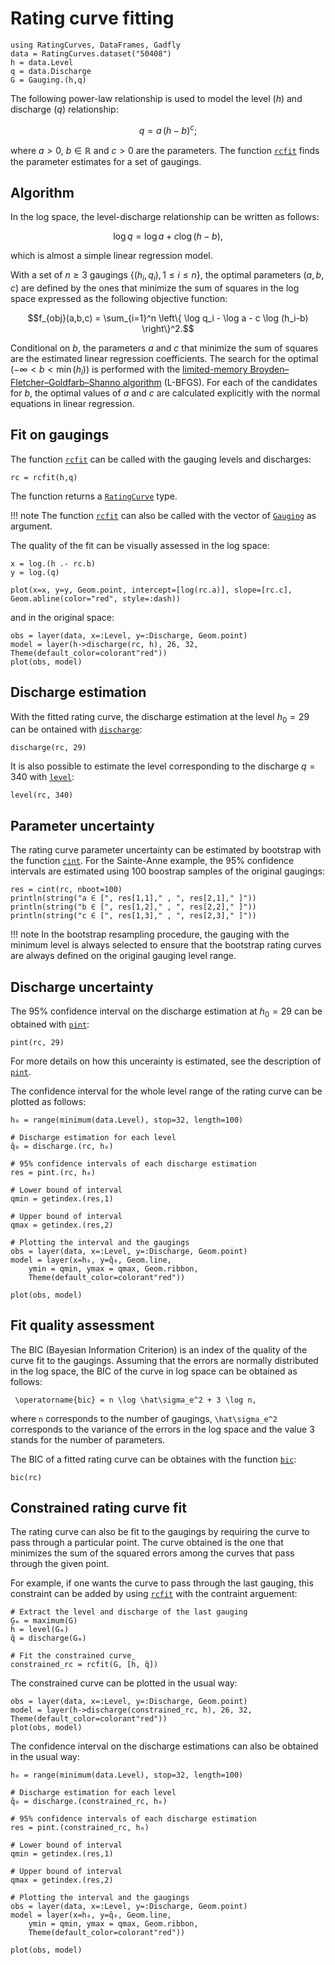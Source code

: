 # Rating curve fitting

```@setup SainteAnne
using RatingCurves, DataFrames, Gadfly
data = RatingCurves.dataset("50408")
h = data.Level
q = data.Discharge
G = Gauging.(h,q)    
```

The following power-law relationship is used to model the level $(h)$ and discharge $(q)$ relationship:

```math
q = a \, (h-b)^c;
```
where $a>0$, $b \in \mathbb{R}$ and $c>0$ are the parameters. The function [`rcfit`](@ref) finds the parameter estimates for a set of gaugings. 


## Algorithm

 In the log space, the level-discharge relationship can be written as follows:
```math
\log q = \log a + c \log (h-b),
```
which is almost a simple linear regression model.

With a set of $n \geq 3$ gaugings $\{(h_i,q_i), 1 \leq i \leq n\}$, the optimal parameters $(a,b,c)$ are defined by the ones that minimize the sum of squares in the log space expressed as the following objective function:
```math
f_{obj}(a,b,c) = \sum_{i=1}^n \left\{ \log q_i - \log a - c \log (h_i-b) \right\}^2.
```

Conditional on $b$, the parameters $a$ and $c$ that minimize the sum of squares are the estimated linear regression coefficients. The search for the optimal $\left( -\infty < b < \min(h_i) \right)$ is performed with the [limited-memory Broyden–Fletcher–Goldfarb–Shanno algorithm](https://julianlsolvers.github.io/Optim.jl/stable/#algo/lbfgs/) (L-BFGS). For each of the candidates for $b$, the optimal values of $a$ and $c$ are calculated explicitly with the normal equations in linear regression.

## Fit on gaugings

The function [`rcfit`](@ref) can be called with the gauging levels and discharges:
```@repl SainteAnne
rc = rcfit(h,q)
```
The function returns a [`RatingCurve`](@ref) type.

!!! note
    The function [`rcfit`](@ref) can also be called with the vector of [`Gauging`](@ref) as argument.

The quality of the fit can be visually assessed in the log space:
```@example SainteAnne
x = log.(h .- rc.b)
y = log.(q)

plot(x=x, y=y, Geom.point, intercept=[log(rc.a)], slope=[rc.c], Geom.abline(color="red", style=:dash))
```
and in the original space:
```@example SainteAnne
obs = layer(data, x=:Level, y=:Discharge, Geom.point)
model = layer(h->discharge(rc, h), 26, 32, Theme(default_color=colorant"red"))
plot(obs, model)
```

## Discharge estimation

With the fitted rating curve, the discharge estimation at the level $h_0 = 29$ can be ontained with [`discharge`](@ref):
```@repl SainteAnne
discharge(rc, 29)
```

It is also possible to estimate the level corresponding to the discharge $q = 340$ with [`level`](@ref):
```@repl SainteAnne
level(rc, 340)
```


## Parameter uncertainty

The rating curve parameter uncertainty can be estimated by bootstrap with the function [`cint`](@ref). For the Sainte-Anne example, the 95% confidence intervals are estimated using 100 boostrap samples of the original gaugings:
```@example SainteAnne
res = cint(rc, nboot=100)
println(string("a ∈ [", res[1,1]," , ", res[2,1]," ]"))
println(string("b ∈ [", res[1,2]," , ", res[2,2]," ]"))
println(string("c ∈ [", res[1,3]," , ", res[2,3]," ]"))
```

!!! note
    In the bootstrap resampling procedure, the gauging with the minimum level is always selected to ensure that the bootstrap rating curves are always defined on the original gauging level range.

## Discharge uncertainty

The 95% confidence interval on the discharge estimation at $h_0 = 29$ can be obtained with [`pint`](@ref):
```@repl SainteAnne
pint(rc, 29)
```
For more details on how this uncerainty is estimated, see the description of [`pint`](@ref).

The confidence interval for the whole level range of the rating curve can be plotted as follows:
```@example SainteAnne
h₀ = range(minimum(data.Level), stop=32, length=100)

# Discharge estimation for each level 
q̂₀ = discharge.(rc, h₀)

# 95% confidence intervals of each discharge estimation
res = pint.(rc, h₀)

# Lower bound of interval
qmin = getindex.(res,1)

# Upper bound of interval
qmax = getindex.(res,2)

# Plotting the interval and the gaugings 
obs = layer(data, x=:Level, y=:Discharge, Geom.point)
model = layer(x=h₀, y=q̂₀, Geom.line,
    ymin = qmin, ymax = qmax, Geom.ribbon,
    Theme(default_color=colorant"red"))

plot(obs, model)
```

## Fit quality assessment

The BIC (Bayesian Information Criterion) is an index of the quality of the curve fit to the gaugings. Assuming that the errors are normally distributed in the log space, the BIC of the curve in log space can be obtained as follows:

`` \operatorname{bic} = n \log \hat\sigma_e^2 + 3 \log n,``

where ``n`` corresponds to the number of gaugings, ``\hat\sigma_e^2`` corresponds to the variance of the errors in the log space and the value 3 stands for the number of parameters.

The BIC of a fitted rating curve can be obtaines with the function [`bic`](@ref):
```@repl SainteAnne
bic(rc)
```

## Constrained rating curve fit

The rating curve can also be fit to the gaugings by requiring the curve to pass through a particular point. The curve obtained is the one that minimizes the sum of the squared errors among the curves that pass through the given point.

For example, if one wants the curve to pass through the last gauging, this constraint can be added by using [`rcfit`](@ref) with the contraint arguement:
```@example SainteAnne
# Extract the level and discharge of the last gauging
Gₘ = maximum(G)
h̃ = level(Gₘ)
q̃ = discharge(Gₘ)

# Fit the constrained curve
constrained_rc = rcfit(G, [h̃, q̃])
```

The constrained curve can be plotted in the usual way:
```@example SainteAnne
obs = layer(data, x=:Level, y=:Discharge, Geom.point)
model = layer(h->discharge(constrained_rc, h), 26, 32, Theme(default_color=colorant"red"))
plot(obs, model)
```

The confidence interval on the discharge estimations can also be obtained in the usual way:
```@example SainteAnne
h₀ = range(minimum(data.Level), stop=32, length=100)

# Discharge estimation for each level 
q̂₀ = discharge.(constrained_rc, h₀)

# 95% confidence intervals of each discharge estimation
res = pint.(constrained_rc, h₀)

# Lower bound of interval
qmin = getindex.(res,1)

# Upper bound of interval
qmax = getindex.(res,2)

# Plotting the interval and the gaugings 
obs = layer(data, x=:Level, y=:Discharge, Geom.point)
model = layer(x=h₀, y=q̂₀, Geom.line,
    ymin = qmin, ymax = qmax, Geom.ribbon,
    Theme(default_color=colorant"red"))

plot(obs, model)
```

